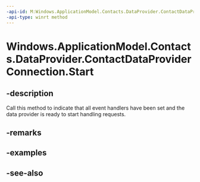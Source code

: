 ----api-id: M:Windows.ApplicationModel.Contacts.DataProvider.ContactDataProviderConnection.Start
-api-type: winrt method
---<!-- Method syntaxpublic void Start()--># Windows.ApplicationModel.Contacts.DataProvider.ContactDataProviderConnection.Start## -descriptionCall this method to indicate that all event handlers have been set and the data provider is ready to start handling requests.## -remarks## -examples## -see-also